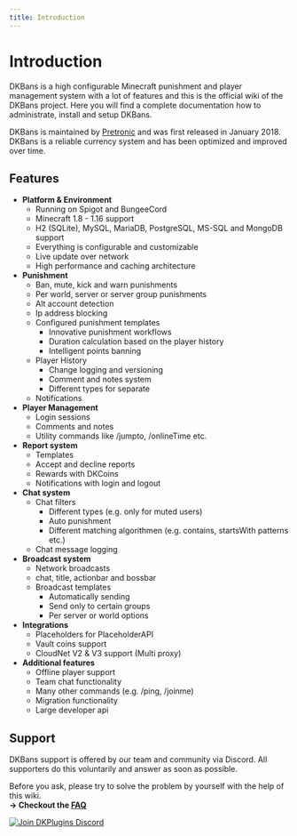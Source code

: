 ```yaml
---
title: Introduction
---
```


# Introduction

DKBans is a high configurable Minecraft punishment and player management system with a lot of features and this is the official wiki of the DKBans project.
Here you will find a complete documentation how to administrate, install and setup DKBans.

DKBans is maintained by [Pretronic](https://pretronic.net/) and was first released in January 2018.
DKBans is a reliable currency system and has been optimized and improved over time.

## Features
* **Platform & Environment**
    * Running on Spigot and BungeeCord
    * Minecraft 1.8 - 1.16 support
    * H2 (SQLite), MySQL, MariaDB, PostgreSQL, MS-SQL and MongoDB support
    * Everything is configurable and customizable
    * Live update over network
    * High performance and caching architecture
* **Punishment**
    * Ban, mute, kick and warn punishments
    * Per world, server or server group punishments
    * Alt account detection
    * Ip address blocking
    * Configured punishment templates
        * Innovative punishment workflows
        * Duration calculation based on the player history
        * Intelligent points banning
    * Player History
       * Change logging and versioning
       * Comment and notes system
       * Different types for separate
    * Notifications
* **Player Management**
    * Login sessions
    * Comments and notes 
    * Utility commands like /jumpto, /onlineTime etc.
* **Report system**
    * Templates
    * Accept and decline reports 
    * Rewards with DKCoins
   * Notifications with login and logout
* **Chat system**
    * Chat filters
       * Different types (e.g. only for muted users)
       * Auto punishment
       * Different matching algorithmen (e.g. contains, startsWith patterns etc.)
    * Chat message logging
* **Broadcast system**
    * Network broadcasts
    * chat, title, actionbar and bossbar 
    * Broadcast templates
       * Automatically sending
       * Send only to certain groups
       * Per server or world options
* **Integrations**
    * Placeholders for PlaceholderAPI
    * Vault coins support
    * CloudNet V2 & V3 support (Multi proxy)
* **Additional features**
    * Offline player support
    * Team chat functionality
    * Many other commands (e.g. /ping, /joinme)
    * Migration functionality
    * Large developer api


## Support
DKBans support is offered by our team and community via Discord. All supporters do this voluntarily and answer as soon as possible.

Before you ask, please try to solve the problem by yourself with the help of this wiki.
<br/> **-> Checkout the [FAQ](frequently-asked-questions.md)**

[![Join DKPlugins Discord](https://discordapp.com/api/guilds/513441444959223809/embed.png?style=banner2)](https://discord.gg/ZR7HtTw)
